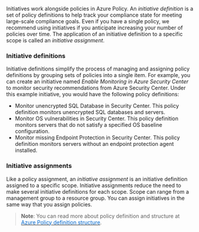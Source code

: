 
Initiatives work alongside policies in Azure Policy. An *initiative definition* is a set of policy definitions to help track your compliance state for meeting large-scale compliance goals. Even if you have a single policy, we recommend using initiatives if you anticipate increasing your number of policies over time. The application of an initiative definition to a specific scope is called an *initiative assignment*.

### Initiative definitions

Initiative definitions simplify the process of managing and assigning policy definitions by grouping sets of policies into a single item. For example, you can create an initiative named *Enable Monitoring in Azure Security Center* to monitor security recommendations from Azure Security Center. Under this example initiative, you would have the following policy definitions:

- Monitor unencrypted SQL Database in Security Center. This policy definition monitors unencrypted SQL databases and servers.
- Monitor OS vulnerabilities in Security Center. This policy definition monitors servers that do not satisfy a specified OS baseline configuration.
- Monitor missing Endpoint Protection in Security Center. This policy definition monitors servers without an endpoint protection agent installed.

### Initiative assignments

Like a policy assignment, an *initiative assignment* is an initiative definition assigned to a specific scope. Initiative assignments reduce the need to make several initiative definitions for each scope. Scope can range from a management group to a resource group. You can assign initiatives in the same way that you assign policies.

> **Note**: You can read more about policy definition and structure at <a href="https://docs.microsoft.com/en-us/azure/governance/policy/concepts/definition-structure" target="_blank"><span style="color: #0066cc;" color="#0066cc">Azure Policy definition structure</span></a>.
